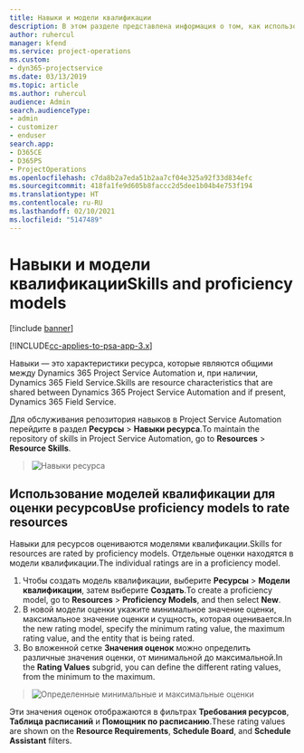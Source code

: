 ```yaml
---
title: Навыки и модели квалификации
description: В этом разделе представлена информация о том, как использовать навыки и модели квалификации.
author: ruhercul
manager: kfend
ms.service: project-operations
ms.custom:
- dyn365-projectservice
ms.date: 03/13/2019
ms.topic: article
ms.author: ruhercul
audience: Admin
search.audienceType:
- admin
- customizer
- enduser
search.app:
- D365CE
- D365PS
- ProjectOperations
ms.openlocfilehash: c7da8b2a7eda51b2aa7cf04e325a92f33d834efc
ms.sourcegitcommit: 418fa1fe9d605b8faccc2d5dee1b04b4e753f194
ms.translationtype: HT
ms.contentlocale: ru-RU
ms.lasthandoff: 02/10/2021
ms.locfileid: "5147489"
---
```

# <a name="skills-and-proficiency-models"></a><span data-ttu-id="e6130-103">Навыки и модели квалификации</span><span class="sxs-lookup"><span data-stu-id="e6130-103">Skills and proficiency models</span></span>

[!include [banner](../includes/psa-now-project-operations.md)]

[!INCLUDE[cc-applies-to-psa-app-3.x](../includes/cc-applies-to-psa-app-3x.md)]

<span data-ttu-id="e6130-104">Навыки — это характеристики ресурса, которые являются общими между Dynamics 365 Project Service Automation и, при наличии, Dynamics 365 Field Service.</span><span class="sxs-lookup"><span data-stu-id="e6130-104">Skills are resource characteristics that are shared between Dynamics 365 Project Service Automation and if present, Dynamics 365 Field Service.</span></span> 

<span data-ttu-id="e6130-105">Для обслуживания репозитория навыков в Project Service Automation перейдите в раздел **Ресурсы** \> **Навыки ресурса**.</span><span class="sxs-lookup"><span data-stu-id="e6130-105">To maintain the repository of skills in Project Service Automation, go to **Resources** \> **Resource Skills**.</span></span> 

> ![Навыки ресурса](media/Resource-Management-image84.png)

## <a name="use-proficiency-models-to-rate-resources"></a><span data-ttu-id="e6130-107">Использование моделей квалификации для оценки ресурсов</span><span class="sxs-lookup"><span data-stu-id="e6130-107">Use proficiency models to rate resources</span></span>

<span data-ttu-id="e6130-108">Навыки для ресурсов оцениваются моделями квалификации.</span><span class="sxs-lookup"><span data-stu-id="e6130-108">Skills for resources are rated by proficiency models.</span></span> <span data-ttu-id="e6130-109">Отдельные оценки находятся в модели квалификации.</span><span class="sxs-lookup"><span data-stu-id="e6130-109">The individual ratings are in a proficiency model.</span></span> 

1. <span data-ttu-id="e6130-110">Чтобы создать модель квалификации, выберите **Ресурсы** \> **Модели квалификации**, затем выберите **Создать**.</span><span class="sxs-lookup"><span data-stu-id="e6130-110">To create a proficiency model, go to **Resources** \> **Proficiency Models**, and then select **New**.</span></span>
2. <span data-ttu-id="e6130-111">В новой модели оценки укажите минимальное значение оценки, максимальное значение оценки и сущность, которая оценивается.</span><span class="sxs-lookup"><span data-stu-id="e6130-111">In the new rating model, specify the minimum rating value, the maximum rating value, and the entity that is being rated.</span></span>
3. <span data-ttu-id="e6130-112">Во вложенной сетке **Значения оценок** можно определить различные значения оценки, от минимальной до максимальной.</span><span class="sxs-lookup"><span data-stu-id="e6130-112">In the **Rating Values** subgrid, you can define the different rating values, from the minimum to the maximum.</span></span>

> ![Определенные минимальные и максимальные оценки](media/Resource-Management-image85.png)

<span data-ttu-id="e6130-114">Эти значения оценок отображаются в фильтрах **Требования ресурсов**, **Таблица расписаний** и **Помощник по расписанию**.</span><span class="sxs-lookup"><span data-stu-id="e6130-114">These rating values are shown on the **Resource Requirements**, **Schedule Board**, and **Schedule Assistant** filters.</span></span>
